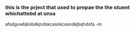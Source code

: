 ### this is the prject that used to prepae the the stuent whichattebd at unsa

afsdgvwbjksbdkjndskcasnkcasndkjbqhdsfa -m 